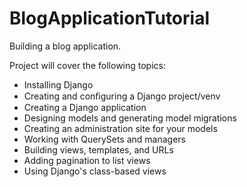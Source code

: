 # BlogApplicationTutorial
Building a blog application.

Project will cover the following topics:
  - Installing Django
  - Creating and conﬁguring a Django project/venv
  - Creating a Django application
  - Designing models and generating model migrations
  - Creating an administration site for your models
  - Working with QuerySets and managers
  - Building views, templates, and URLs
  - Adding pagination to list views
  - Using Django's class-based views
